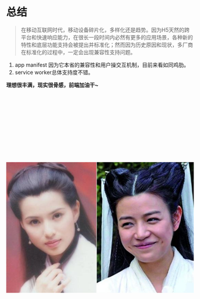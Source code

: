 # 总结

> 在移动互联网时代，移动设备碎片化，多样化还是趋势。因为H5天然的跨平台和快速响应能力，在很长一段时间内必然有更多的应用场景，各种新的特性和底层功能支持会被提出并标准化；然而因为历史原因和现状，多厂商在标准化的过程中，一定会出现兼容性支持问题。

1. app manifest 因为它本省的兼容性和用户操交互机制，目前来看如同鸡肋。
2. service worker总体支持度不错。



**理想很丰满，现实很骨感，前端加油干~**


















<br/>



<br/>



<br/>



<br/>



<br/>



<br/>



<br/>



<br/>



<br/>



<br/>







![](/screenshot/xiaolongnv.jpg)

